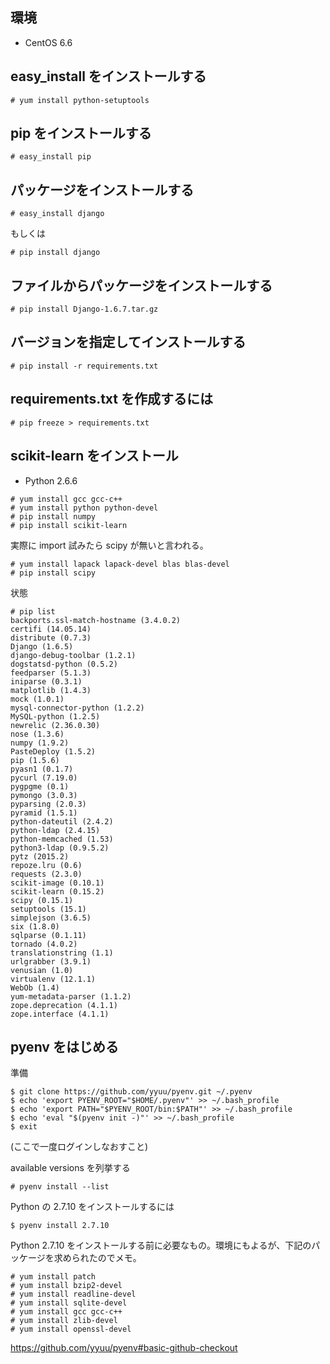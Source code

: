 ## 環境

- CentOS 6.6

## easy_install をインストールする

```
# yum install python-setuptools
```

## pip をインストールする

```
# easy_install pip
```

## パッケージをインストールする

```
# easy_install django
```

もしくは

```
# pip install django
```

## ファイルからパッケージをインストールする

```
# pip install Django-1.6.7.tar.gz
```

## バージョンを指定してインストールする

```
# pip install -r requirements.txt
```

## requirements.txt を作成するには

```
# pip freeze > requirements.txt
```

## scikit-learn をインストール

- Python 2.6.6

```
# yum install gcc gcc-c++
# yum install python python-devel
# pip install numpy
# pip install scikit-learn
```

実際に import 試みたら scipy が無いと言われる。

```
# yum install lapack lapack-devel blas blas-devel
# pip install scipy
```

状態
```
# pip list
backports.ssl-match-hostname (3.4.0.2)
certifi (14.05.14)
distribute (0.7.3)
Django (1.6.5)
django-debug-toolbar (1.2.1)
dogstatsd-python (0.5.2)
feedparser (5.1.3)
iniparse (0.3.1)
matplotlib (1.4.3)
mock (1.0.1)
mysql-connector-python (1.2.2)
MySQL-python (1.2.5)
newrelic (2.36.0.30)
nose (1.3.6)
numpy (1.9.2)
PasteDeploy (1.5.2)
pip (1.5.6)
pyasn1 (0.1.7)
pycurl (7.19.0)
pygpgme (0.1)
pymongo (3.0.3)
pyparsing (2.0.3)
pyramid (1.5.1)
python-dateutil (2.4.2)
python-ldap (2.4.15)
python-memcached (1.53)
python3-ldap (0.9.5.2)
pytz (2015.2)
repoze.lru (0.6)
requests (2.3.0)
scikit-image (0.10.1)
scikit-learn (0.15.2)
scipy (0.15.1)
setuptools (15.1)
simplejson (3.6.5)
six (1.8.0)
sqlparse (0.1.11)
tornado (4.0.2)
translationstring (1.1)
urlgrabber (3.9.1)
venusian (1.0)
virtualenv (12.1.1)
WebOb (1.4)
yum-metadata-parser (1.1.2)
zope.deprecation (4.1.1)
zope.interface (4.1.1)
```





## pyenv をはじめる

準備

```
$ git clone https://github.com/yyuu/pyenv.git ~/.pyenv
$ echo 'export PYENV_ROOT="$HOME/.pyenv"' >> ~/.bash_profile
$ echo 'export PATH="$PYENV_ROOT/bin:$PATH"' >> ~/.bash_profile
$ echo 'eval "$(pyenv init -)"' >> ~/.bash_profile
$ exit
```

(ここで一度ログインしなおすこと)

available versions を列挙する

```
# pyenv install --list
```

Python の 2.7.10 をインストールするには

```
$ pyenv install 2.7.10
```

Python 2.7.10 をインストールする前に必要なもの。環境にもよるが、下記のパッケージを求められたのでメモ。

```
# yum install patch
# yum install bzip2-devel
# yum install readline-devel
# yum install sqlite-devel
# yum install gcc gcc-c++
# yum install zlib-devel
# yum install openssl-devel
```

https://github.com/yyuu/pyenv#basic-github-checkout
